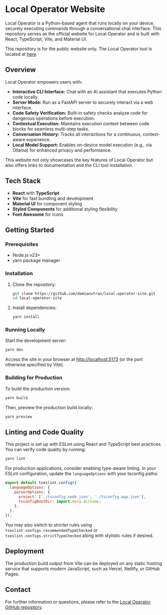 # Local Operator Website

Local Operator is a Python-based agent that runs locally on your device, securely executing commands through a conversational chat interface. This repository serves as the official website for Local Operator and is built with React, TypeScript, Vite, and Material UI.

This repository is for the public website only.  The Local Operator tool is located at [here](https://github.com/damianvtran/local-operator).

## Overview

Local Operator empowers users with:

- **Interactive CLI Interface:** Chat with an AI assistant that executes Python code locally.
- **Server Mode:** Run as a FastAPI server to securely interact via a web interface.
- **Code Safety Verification:** Built-in safety checks analyze code for dangerous operations before execution.
- **Contextual Execution:** Maintains execution context between code blocks for seamless multi-step tasks.
- **Conversation History:** Tracks all interactions for a continuous, context-aware experience.
- **Local Model Support:** Enables on-device model execution (e.g., via Ollama) for enhanced privacy and performance.

This website not only showcases the key features of Local Operator but also offers links to documentation and the CLI tool installation.

## Tech Stack

- **React** with **TypeScript**
- **Vite** for fast bundling and development
- **Material UI** for component styling
- **Styled Components** for additional styling flexibility
- **Font Awesome** for icons

## Getting Started

### Prerequisites

- Node.js v23+
- yarn package manager

### Installation

1. Clone the repository:

   ```bash
   git clone https://github.com/damianvtran/local-operator-site.git
   cd local-operator-site
   ```

2. Install dependencies:

   ```bash
   yarn install
   ```

### Running Locally

Start the development server:

```bash
yarn dev
```

Access the site in your browser at [http://localhost:5173](http://localhost:5173) (or the port otherwise specified by Vite).

### Building for Production

To build the production version:

```bash
yarn build
```

Then, preview the production build locally:

```bash
yarn preview
```

## Linting and Code Quality

This project is set up with ESLint using React and TypeScript best practices. You can verify code quality by running:

```bash
yarn lint
```

For production applications, consider enabling type-aware linting. In your ESLint configuration, update the `languageOptions` with your tsconfig paths:

```js
export default tseslint.config({
  languageOptions: {
    parserOptions: {
      project: ['./tsconfig.node.json', './tsconfig.app.json'],
      tsconfigRootDir: import.meta.dirname,
    },
  },
});
```

You may also switch to stricter rules using `tseslint.configs.recommendedTypeChecked` or `tseslint.configs.strictTypeChecked` along with stylistic rules if desired.

## Deployment

The production build output from Vite can be deployed on any static hosting service that supports modern JavaScript, such as Vercel, Netlify, or GitHub Pages.

## Contact

For further information or questions, please refer to the [Local Operator GitHub repository](https://github.com/damianvtran/local-operator).
